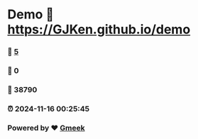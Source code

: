 # Demo :link: https://GJKen.github.io/demo 
### :page_facing_up: [5](https://GJKen.github.io/demo/tag.html) 
### :speech_balloon: 0 
### :hibiscus: 38790 
### :alarm_clock: 2024-11-16 00:25:45 
### Powered by :heart: [Gmeek](https://github.com/Meekdai/Gmeek)
